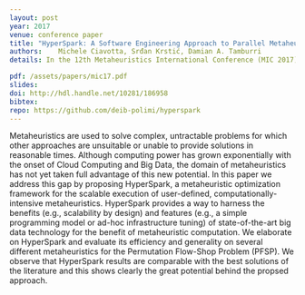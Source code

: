 ```yaml
---
layout: post
year: 2017
venue: conference paper
title: "HyperSpark: A Software Engineering Approach to Parallel Metaheuristics"
authors: 	Michele Ciavotta, Srđan Krstić, Damian A. Tamburri
details: In the 12th Metaheuristics International Conference (MIC 2017).

pdf: /assets/papers/mic17.pdf
slides:
doi: http://hdl.handle.net/10281/186958
bibtex:
repo: https://github.com/deib-polimi/hyperspark
---
```


Metaheuristics are used to solve complex, untractable problems for which other approaches are
unsuitable or unable to provide solutions in reasonable times. Although computing power has grown
exponentially with the onset of Cloud Computing and Big Data, the domain of metaheuristics has
not yet taken full advantage of this new potential. In this paper we address this gap by proposing HyperSpark, a metaheuristic optimization framework for the scalable execution of user-defined,
computationally-intensive metaheuristics. HyperSpark provides a way to harness the benefits (e.g.,
scalability by design) and features (e.g., a simple programming model or ad-hoc infrastructure tuning) of state-of-the-art big data technology for the benefit of metaheuristic computation. We elaborate
on HyperSpark and evaluate its efficiency and generality on several different metaheuristics for the
Permutation Flow-Shop Problem (PFSP). We observe that HyperSpark results are comparable with
the best solutions of the literature and this shows clearly the great potential behind the propsed approach.